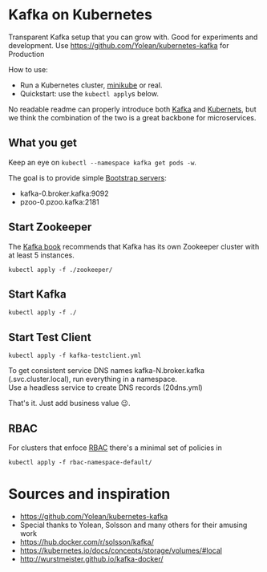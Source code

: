 
# Kafka on Kubernetes

Transparent Kafka setup that you can grow with.
Good for experiments and development.
Use https://github.com/Yolean/kubernetes-kafka for Production

How to use:
 * Run a Kubernetes cluster, [minikube](https://github.com/kubernetes/minikube) or real.
 * Quickstart: use the `kubectl apply`s below.

No readable readme can properly introduce both [Kafka](http://kafka.apache.org/) and [Kubernets](https://kubernetes.io/),
but we think the combination of the two is a great backbone for microservices.

## What you get

Keep an eye on `kubectl --namespace kafka get pods -w`.

The goal is to provide simple [Bootstrap servers](http://kafka.apache.org/documentation/#producerconfigs): 
- kafka-0.broker.kafka:9092
- pzoo-0.pzoo.kafka:2181

## Start Zookeeper

The [Kafka book](https://www.confluent.io/resources/kafka-definitive-guide-preview-edition/) recommends that Kafka has its own Zookeeper cluster with at least 5 instances.

```
kubectl apply -f ./zookeeper/
```

## Start Kafka

```
kubectl apply -f ./
```


## Start Test Client

```
kubectl apply -f kafka-testclient.yml
```

To get consistent service DNS names kafka-N.broker.kafka (.svc.cluster.local), run everything in a namespace.<br>
Use a headless service to create DNS records (20dns.yml)

That's it. Just add business value :wink:.

## RBAC

For clusters that enfoce [RBAC](https://kubernetes.io/docs/admin/authorization/rbac/) there's a minimal set of policies in
```
kubectl apply -f rbac-namespace-default/
```

# Sources and inspiration
- https://github.com/Yolean/kubernetes-kafka
- Special thanks to Yolean, Solsson and many others for their amusing work
- https://hub.docker.com/r/solsson/kafka/
- https://kubernetes.io/docs/concepts/storage/volumes/#local
- http://wurstmeister.github.io/kafka-docker/
